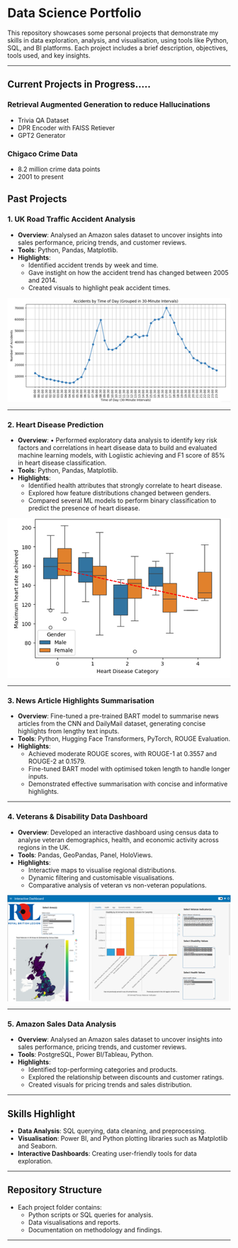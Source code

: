 # Data Science Portfolio

This repository showcases some personal projects that demonstrate my skills in data exploration, analysis, and visualisation, using tools like Python, SQL, and BI platforms. Each project includes a brief description, objectives, tools used, and key insights.  

---

## Current Projects in Progress.....

### Retrieval Augmented Generation to reduce Hallucinations
- Trivia QA Dataset
- DPR Encoder with FAISS Retiever
- GPT2 Generator

### Chigaco Crime Data
- 8.2 million crime data points
- 2001 to present

## Past Projects

### **1. UK Road Traffic Accident Analysis**  
- **Overview**: Analysed an Amazon sales dataset to uncover insights into sales performance, pricing trends, and customer reviews.  
- **Tools**: Python, Pandas, Matplotlib.  
- **Highlights**:  
  - Identified accident trends by week and time.  
  - Gave instight on how the accident trend has changed between 2005 and 2014.  
  - Created visuals to highlight peak accident times.
 
![items](https://github.com/trow-land/Data-Science/blob/main/UK%20Traffic%20Accidents/images/time_of_day.png)
 
---

### **2. Heart Disease Prediction**  
- **Overview**: •	Performed exploratory data analysis to identify key risk factors and correlations in heart disease data to build and evaluated machine learning models, with Logiistic achieving and F1 score of 85% in heart disease classification.
- **Tools**: Python, Pandas, Matplotlib.  
- **Highlights**:  
  - Identified health attributes that strongly correlate to heart disease.  
  - Explored how feature distributions changed between genders.  
  - Compared several ML models to perform binary classification to predict the presence of heart disease.
 
 ![gendered_max_hr vs heart disease](https://github.com/trow-land/Data-Science/blob/main/Heart%20Disease/images/max%20hr%20by%20gender.png)
 
---

### 3. News Article Highlights Summarisation ###
- **Overview**: Fine-tuned a pre-trained BART model to summarise news articles from the CNN and DailyMail dataset, generating concise highlights from lengthy text inputs.
- **Tools**: Python, Hugging Face Transformers, PyTorch, ROUGE Evaluation.
- **Highlights**:
  - Achieved moderate ROUGE scores, with ROUGE-1 at 0.3557 and ROUGE-2 at 0.1579.
  - Fine-tuned BART model with optimised token length to handle longer inputs.
  - Demonstrated effective summarisation with concise and informative highlights.

---

### **4. Veterans & Disability Data Dashboard**  
- **Overview**: Developed an interactive dashboard using census data to analyse veteran demographics, health, and economic activity across regions in the UK.  
- **Tools**: Pandas, GeoPandas, Panel, HoloViews.  
- **Highlights**:  
  - Interactive maps to visualise regional distributions.  
  - Dynamic filtering and customisable visualisations.  
  - Comparative analysis of veteran vs non-veteran populations.
 
![cearphilly disibility plots](https://github.com/trow-land/Data-Science/blob/main/Royal%20British%20Legion%20Interactive%20Data%20Tool/images/caerphilly_disability.png)


---

### **5. Amazon Sales Data Analysis**  
- **Overview**: Analysed an Amazon sales dataset to uncover insights into sales performance, pricing trends, and customer reviews.  
- **Tools**: PostgreSQL, Power BI/Tableau, Python.  
- **Highlights**:  
  - Identified top-performing categories and products.  
  - Explored the relationship between discounts and customer ratings.  
  - Created visuals for pricing trends and sales distribution.
 

 

---

## Skills Highlight
- **Data Analysis**: SQL querying, data cleaning, and preprocessing.  
- **Visualisation**: Power BI, and Python plotting libraries such as Matplotlib and Seaborn.  
- **Interactive Dashboards**: Creating user-friendly tools for data exploration.  

---

## Repository Structure
- Each project folder contains:  
  - Python scripts or SQL queries for analysis.  
  - Data visualisations and reports.  
  - Documentation on methodology and findings. 

---





